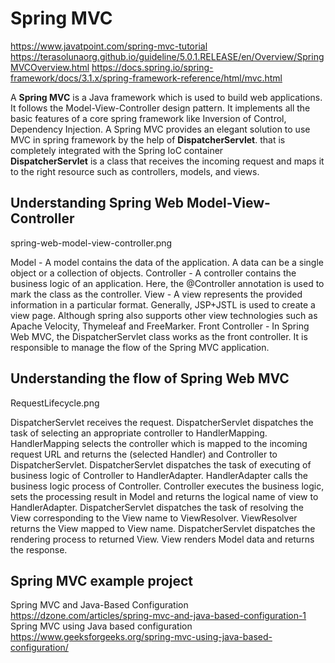 # Spring MVC
https://www.javatpoint.com/spring-mvc-tutorial
https://terasolunaorg.github.io/guideline/5.0.1.RELEASE/en/Overview/SpringMVCOverview.html
https://docs.spring.io/spring-framework/docs/3.1.x/spring-framework-reference/html/mvc.html


A **Spring MVC** is a Java framework which is used to build web applications. It follows the Model-View-Controller design pattern.
It implements all the basic features of a core spring framework like Inversion of Control, Dependency Injection.
A Spring MVC provides an elegant solution to use MVC in spring framework by the help of **DispatcherServlet**. that is completely 
integrated with the Spring IoC container <br>
**DispatcherServlet** is a class that receives the incoming request and maps it to the right resource such as controllers, models, and views.

## Understanding Spring Web Model-View-Controller

spring-web-model-view-controller.png

Model - A model contains the data of the application. A data can be a single object or a collection of objects.
Controller - A controller contains the business logic of an application. Here, the @Controller annotation is used to mark the class as the controller.
View - A view represents the provided information in a particular format. Generally, JSP+JSTL is used to create a view page. Although spring also supports other view technologies such as Apache Velocity, Thymeleaf and FreeMarker.
Front Controller - In Spring Web MVC, the DispatcherServlet class works as the front controller. It is responsible to manage the flow of the Spring MVC application.


## Understanding the flow of Spring Web MVC

RequestLifecycle.png

DispatcherServlet receives the request.
DispatcherServlet dispatches the task of selecting an appropriate controller to HandlerMapping. HandlerMapping selects the controller which is mapped to the incoming request URL and returns the (selected Handler) and Controller to DispatcherServlet.
DispatcherServlet dispatches the task of executing of business logic of Controller to HandlerAdapter.
HandlerAdapter calls the business logic process of Controller.
Controller executes the business logic, sets the processing result in Model and returns the logical name of view to HandlerAdapter.
DispatcherServlet dispatches the task of resolving the View corresponding to the View name to ViewResolver. ViewResolver returns the View mapped to View name.
DispatcherServlet dispatches the rendering process to returned View.
View renders Model data and returns the response.


## Spring MVC example project
Spring MVC and Java-Based Configuration
https://dzone.com/articles/spring-mvc-and-java-based-configuration-1
Spring MVC using Java based configuration
https://www.geeksforgeeks.org/spring-mvc-using-java-based-configuration/
